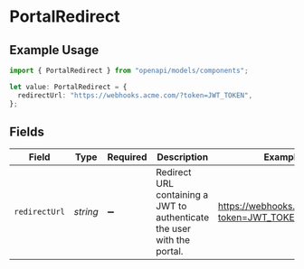 # PortalRedirect

## Example Usage

```typescript
import { PortalRedirect } from "openapi/models/components";

let value: PortalRedirect = {
  redirectUrl: "https://webhooks.acme.com/?token=JWT_TOKEN",
};
```

## Fields

| Field                                                                   | Type                                                                    | Required                                                                | Description                                                             | Example                                                                 |
| ----------------------------------------------------------------------- | ----------------------------------------------------------------------- | ----------------------------------------------------------------------- | ----------------------------------------------------------------------- | ----------------------------------------------------------------------- |
| `redirectUrl`                                                           | *string*                                                                | :heavy_minus_sign:                                                      | Redirect URL containing a JWT to authenticate the user with the portal. | https://webhooks.acme.com/?token=JWT_TOKEN                              |